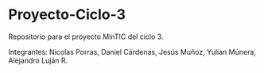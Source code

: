 # Proyecto-Ciclo-3
Repositorio para el proyecto MinTIC del ciclo 3.


Integrantes:
Nicolas Porras,
Daniel Cárdenas,
Jesús Muñoz,
Yulian Múnera,
Alejandro Luján R.
